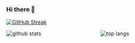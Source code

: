 ### Hi there 👋

<!--
**Jortana/Jortana** is a ✨ _special_ ✨ repository because its `README.md` (this file) appears on your GitHub profile.

Here are some ideas to get you started:

- 🔭 I’m currently working on ...
- 🌱 I’m currently learning ...
- 👯 I’m looking to collaborate on ...
- 🤔 I’m looking for help with ...
- 💬 Ask me about ...
- 📫 How to reach me: ...
- 😄 Pronouns: ...
- ⚡ Fun fact: ...
-->
[![GitHub Streak](https://github-readme-streak-stats.herokuapp.com?user=Jortana&theme=tokyonight)](https://git.io/streak-stats)

<div style="display: flex; justify-content: space-between;">
  <img src="https://github-readme-stats.vercel.app/api?username=Jortana&show_icons=true&theme=tokyonight&count_private=true" alt="github stats" style="flex: 1"/>
  <img src ="https://github-readme-stats.vercel.app/api/top-langs/?username=Jortana&theme=tokyonight&layout=compact" alt="top langs" style="flex: 1"/>
</div>
